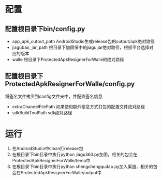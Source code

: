 # 配置

## 配置根目录下bin/config.py

- app_apk_output_path       AndroidStudio生成release包的output/apk绝对路径
- jiagubao_jar_path         根目录下加固保中的jiagu.jar绝对路径，根据平台选择对应的版本
- walle                     根目录下ProtectedApkResignerForWalle的绝对路径

## 配置根目录下ProtectedApkResignerForWalle/config.py

将签名文件拷贝到config文件夹中，并配置签名信息

- extraChannelFilePath    如果使用额外信息方式打包的配置文件绝对路径
- sdkBuildToolPath        sdk绝对路径

# 运行

1. 在AndroidStudio中clean打release包
2. 在根目录下bin目录中执行python jiagu360.py加固，相关的包会在ProtectedApkResignerForWalle/temp中
2. 在根目录下bin目录中执行python shengchengqudao.py加入渠道，相关的包会在ProtectedApkResignerForWalle/output中
